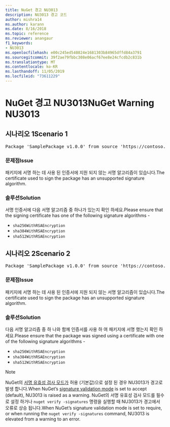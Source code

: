 ```yaml
---
title: NuGet 경고 NU3013
description: NU3013 경고 코드
author: mishra14
ms.author: karann
ms.date: 8/16/2018
ms.topic: reference
ms.reviewer: anangaur
f1_keywords:
- NU3013
ms.openlocfilehash: e00c245ed540824e1681303b84965dffd84a3791
ms.sourcegitcommit: 39f2ae79fbbc308e06acf67ee8e24cfcdb2c831b
ms.translationtype: MT
ms.contentlocale: ko-KR
ms.lasthandoff: 11/05/2019
ms.locfileid: "73611229"
---
```

# <a name="nuget-warning-nu3013"></a><span data-ttu-id="eba9a-103">NuGet 경고 NU3013</span><span class="sxs-lookup"><span data-stu-id="eba9a-103">NuGet Warning NU3013</span></span>

## <a name="scenario-1"></a><span data-ttu-id="eba9a-104">시나리오 1</span><span class="sxs-lookup"><span data-stu-id="eba9a-104">Scenario 1</span></span>

<pre>Package 'SamplePackage v1.0.0' from source 'https://contoso.com/index.json': The signing certificate has an unsupported signature algorithm.</pre>

### <a name="issue"></a><span data-ttu-id="eba9a-105">문제점</span><span class="sxs-lookup"><span data-stu-id="eba9a-105">Issue</span></span>

<span data-ttu-id="eba9a-106">패키지에 서명 하는 데 사용 된 인증서에 지원 되지 않는 서명 알고리즘이 있습니다.</span><span class="sxs-lookup"><span data-stu-id="eba9a-106">The certificate used to sign the package has an unsupported signature algorithm.</span></span>


### <a name="solution"></a><span data-ttu-id="eba9a-107">솔루션</span><span class="sxs-lookup"><span data-stu-id="eba9a-107">Solution</span></span>

<span data-ttu-id="eba9a-108">서명 인증서에 다음 서명 알고리즘 중 하나가 있는지 확인 하세요.</span><span class="sxs-lookup"><span data-stu-id="eba9a-108">Please ensure that the signing certificate has one of the following signature algorithms -</span></span> 
* `sha256WithRSAEncryption`
* `sha384WithRSAEncryption`
* `sha512WithRSAEncryption`



## <a name="scenario-2"></a><span data-ttu-id="eba9a-109">시나리오 2</span><span class="sxs-lookup"><span data-stu-id="eba9a-109">Scenario 2</span></span>

<pre>Package 'SamplePackage v1.0.0' from source 'https://contoso.com/index.json': The primary signature's certificate has an unsupported signature algorithm.</pre>

### <a name="issue"></a><span data-ttu-id="eba9a-110">문제점</span><span class="sxs-lookup"><span data-stu-id="eba9a-110">Issue</span></span>

<span data-ttu-id="eba9a-111">패키지에 서명 하는 데 사용 된 인증서에 지원 되지 않는 서명 알고리즘이 있습니다.</span><span class="sxs-lookup"><span data-stu-id="eba9a-111">The certificate used to sign the package has an unsupported signature algorithm.</span></span>


### <a name="solution"></a><span data-ttu-id="eba9a-112">솔루션</span><span class="sxs-lookup"><span data-stu-id="eba9a-112">Solution</span></span>

<span data-ttu-id="eba9a-113">다음 서명 알고리즘 중 하 나와 함께 인증서를 사용 하 여 패키지에 서명 했는지 확인 하세요.</span><span class="sxs-lookup"><span data-stu-id="eba9a-113">Please ensure that the package was signed using a certificate with one of the following signature algorithms -</span></span> 
* `sha256WithRSAEncryption`
* `sha384WithRSAEncryption`
* `sha512WithRSAEncryption`


> [!Note]
> <span data-ttu-id="eba9a-114">NuGet의 [서명 유효성 검사 모드가](https://docs.microsoft.com/nuget/consume-packages/installing-signed-packages#configure-package-signature-requirements) 허용 (기본값)으로 설정 된 경우 NU3013가 경고로 발생 합니다.</span><span class="sxs-lookup"><span data-stu-id="eba9a-114">When NuGet’s [signature validation mode](https://docs.microsoft.com/nuget/consume-packages/installing-signed-packages#configure-package-signature-requirements) is set to accept (default), NU3013 is raised as a warning.</span></span> <span data-ttu-id="eba9a-115">NuGet의 서명 유효성 검사 모드를 필수로 설정 하거나 `nuget verify -signatures` 명령을 실행할 때 NU3013가 경고에서 오류로 상승 됩니다.</span><span class="sxs-lookup"><span data-stu-id="eba9a-115">When NuGet’s signature validation mode is set to require, or when running the `nuget verify -signatures` command, NU3013 is elevated from a warning to an error.</span></span> 

